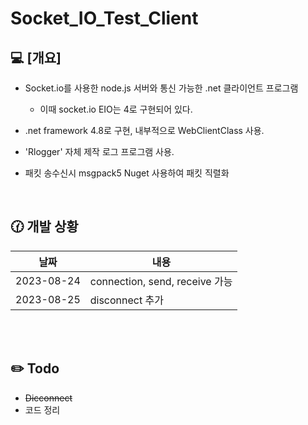 # Socket_IO_Test_Client

## :computer: [개요]
- Socket.io를 사용한 node.js 서버와 통신 가능한 .net 클라이언트 프로그램

  - 이때 socket.io EIO는 4로 구현되어 있다.

- .net framework 4.8로 구현, 내부적으로 WebClientClass 사용.

- 'Rlogger' 자체 제작 로그 프로그램 사용.

- 패킷 송수신시 msgpack5 Nuget 사용하여 패킷 직렬화


<br>

## :clock130: 개발 상황

날짜|내용
---|---
2023-08-24|connection, send, receive 가능 
2023-08-25|disconnect 추가 


<br><br>

## :pencil2: Todo 
- ~~Dicconnect~~
- 코드 정리



